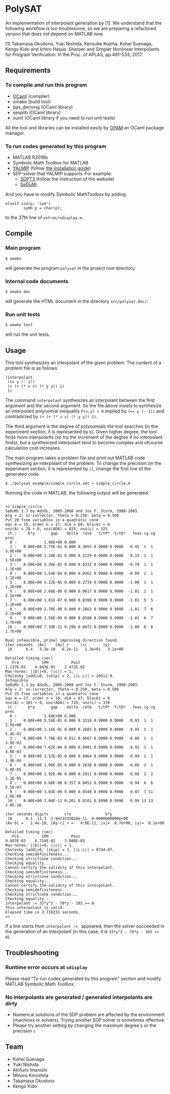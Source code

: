 PolySAT
====
An implementation of interpolant generation by [1].  We understand that the following workflow is too troublesome, so we are preparing a refactored version that does not depend on MATLAB now.

[1] Takamasa Okudono, Yuki Nishida, Kensuke Kojima, Kohei Suenaga, Kengo Kido and Ichiro Hasuo.  Sharper and Simpler Nonlinear Interpolants for Program Verification.  In the Proc. of APLAS, pp.491-533, 2017.

## Requirements
### To compile and run this program
- [OCaml](https://ocaml.org) (compiler)
- omake (build tool)
- ppx_deriving (OCaml library)
- sexplib (OCaml library)
- ounit (OCaml library if you need to run unit tests)

All the tool and libraries can be installed easily by
[OPAM](https://opam.ocaml.org) an OCaml package manager.

### To run codes generated by this program
- MATLAB R2016b
- Symbolic Math Toolbox for MATLAB
- [YALMIP](http://users.isy.liu.se/johanl/yalmip/) (follow [the installation guide](https://yalmip.github.io/tutorial/installation/))
- SDP solver that YALMIP supports.  For example:
  - [SDPT3](http://www.math.nus.edu.sg/%7Emattohkc/sdpt3.html) (follow the instruction of the website)
  - [SeDuMi](https://github.com/sqlp/sedumi/)

And you have to modify Symbolic MathToolbox by adding 
```
elseif isa(p, 'sym')
        symb_p = char(p);
```
to the 37th line of `extras/sdisplay.m`.

## Compile

### Main program

``` shell
$ omake
```

will generate the program `polysat` in the project root directory.

### Internal code documents

``` shell
$ omake doc
```

will generate the HTML document in the directory `src/polysat.doc/`.

### Run unit tests

```
$ omake test
```

will run the unit tests.

## Usage

This tool synthesizes an interpolant of the given problem.  The content of a problem
file is as follows.

``` scheme:example/simple_circle.smt
(interpolant
 (<= y (- 1))
 (< (+ (* x x) (* y y)) 1)
 1)
```

The command `interpolant` synthesizes an interpolant between the first argument
and the second argument.  So the file above insists to synthesize an interpolant
polynomial inequality `P(x,y) > 0` implied by `(<= y (- 1))` and
contradicted by `(< (+ (* x x) (* y y)) 1)`.

The third argument is the degree of polynomials the tool searches (in the experiment section, it is represented by `b`).  Given higher degree, the tool finds more
interpolants (so try the increment of the degree if no interpolant finds), but a
synthesized interpolant tend to become complex and ofcourse calculation cost
increases.

The main program takes a problem file and print out MATLAB code synthesizing an
interpolant of the problem.  To change the precision (in the experiment section, it is represented by `c`), change the first line of the generated code.


```
$ ./polysat example/simple_circle.smt > simple_circle.m
```

Running the code in MATLAB, the following output will be generated.

```

>> simple_circle
SeDuMi 1.3 by AdvOL, 2005-2008 and Jos F. Sturm, 1998-2003.
Alg = 2: xz-corrector, theta = 0.250, beta = 0.500
Put 20 free variables in a quadratic cone
eqs m = 25, order n = 17, dim = 60, blocks = 6
nnz(A) = 78 + 0, nnz(ADA) = 625, nnz(L) = 325
 it :     b*y       gap    delta  rate   t/tP*  t/tD*   feas cg cg  prec
  0 :            1.88E+00 0.000
  1 :   0.00E+00 5.75E-01 0.000 0.3055 0.9000 0.9000   0.45  1  1  3.0E+00
  2 :   0.00E+00 1.28E-01 0.000 0.2229 0.9000 0.9000   0.15  1  1  1.5E+00
  3 :   0.00E+00 4.26E-03 0.000 0.0332 0.9900 0.9900  -0.70  1  1  1.1E+00
  4 :   0.00E+00 1.54E-04 0.000 0.0362 0.9900 0.9900  -0.99  1  1  1.1E+00
  5 :   0.00E+00 4.22E-05 0.000 0.2734 0.9000 0.9000  -1.00  1  1  1.2E+00
  6 :   0.00E+00 2.60E-06 0.000 0.0617 0.9900 0.9900  -1.01  1  1  2.1E+00
  7 :   0.00E+00 1.01E-07 0.000 0.0390 0.9900 0.9900  -1.01  5  5  2.2E+00
  8 :   0.00E+00 2.70E-08 0.000 0.2663 0.9000 0.9000  -1.01  7  6  2.1E+00
  9 :   0.00E+00 1.56E-09 0.000 0.0580 0.9900 0.9900  -1.01  6  7  1.7E+00
 10 :   0.00E+00 7.39E-11 0.298 0.0472 0.9900 0.9900  -1.00  8  8  1.7E+00

Dual infeasible, primal improving direction found.
iter seconds  |Ax|    [Ay]_+     |x|       |y|
 10      0.4   3.3e-10   6.2e-11   1.3e+01   3.2e+00

Detailed timing (sec)
   Pre          IPM          Post
1.137E-01    4.043E-01    2.472E-02    
Max-norms: ||b||=0, ||c|| = 1,
Cholesky |add|=0, |skip| = 2, ||L.L|| = 20512.9.
Infeasible
SeDuMi 1.3 by AdvOL, 2005-2008 and Jos F. Sturm, 1998-2003.
Alg = 2: xz-corrector, theta = 0.250, beta = 0.500
Put 25 free variables in a quadratic cone
eqs m = 27, order n = 19, dim = 67, blocks = 6
nnz(A) = 101 + 0, nnz(ADA) = 729, nnz(L) = 378
 it :     b*y       gap    delta  rate   t/tP*  t/tD*   feas cg cg  prec
  0 :            1.68E+00 0.000
  1 :   0.00E+00 5.58E-01 0.000 0.3314 0.9000 0.9000   0.93  1  1  2.5E+00
  2 :   0.00E+00 1.16E-01 0.000 0.2085 0.9000 0.9000   0.93  1  1  5.4E-01
  3 :   0.00E+00 7.76E-03 0.011 0.0667 0.9900 0.9900   0.86  1  1  3.9E-02
  4 :   0.00E+00 7.62E-04 0.000 0.0981 0.9900 0.9900   0.92  1  1  4.0E-03
  5 :   0.00E+00 3.53E-05 0.000 0.0464 0.9900 0.9900   0.99  1  1  1.9E-04
  6 :   0.00E+00 1.00E-05 0.000 0.2838 0.9000 0.9000   0.86  2  1  5.8E-05
  7 :   0.00E+00 1.92E-06 0.000 0.1911 0.9000 0.9000   0.88  2  2  1.2E-05
  8 :   0.00E+00 8.68E-08 0.357 0.0453 0.9900 0.9900   0.94  6  6  5.5E-07
  9 :   0.00E+00 3.03E-09 0.000 0.0349 0.9900 0.9900   0.97  7 11  2.0E-08
 10 :   0.00E+00 3.04E-11 0.201 0.0101 0.9990 0.9990   0.99 13 13  2.0E-10

iter seconds digits       c*x               b*y
 10      0.1  11.3 -3.9433535028e-11  0.0000000000e+00
|Ax-b| =   1.4e-10, [Ay-c]_+ =   4.6E-11, |x|=  8.7e+00, |y|=  8.1e+00

Detailed timing (sec)
   Pre          IPM          Post
9.807E-03    6.716E-02    3.088E-03    
Max-norms: ||b||=0, ||c|| = 1,
Cholesky |add|=0, |skip| = 3, ||L.L|| = 9744.07.
Checking semidefiniteness...
Checking strictcone condition...
Checking equality...
Cannot certify the validity of this interpolant.
Checking semidefiniteness...
Checking strictcone condition...
Checking equality...
Cannot certify the validity of this interpolant.
Checking semidefiniteness...
Checking strictcone condition...
Checking equality...
interpolant := 33*y^2 - 70*y - 103 >= 0
This interpolant is valid.
Elapsed time is 3.710231 seconds.
>> 
```

If a line starts from `interpolant := ` appeared, then the solver succeeded in the generation of an interpolant (in this case, it is `33*y^2 - 70*y - 103 >= 0`).

## Troubleshooting
### Runtime error occurs at `sdisplay`
Please read "To run codes generated by this program" section and modify MATLAB Symbolic Math Toolbox.

### No interpolants are generated / generated interpolants are dirty
- Numerical solutions of the SDP problem are affected by the environment (machines or solvers).  Trying another SDP solver is sometimes effective.
- Please try another setting by changing the maximum degree `b` or the precision `c`

## Team

- Kohei Suenaga
- Yuki Nishida
- Akifumi Imanishi
- Minoru Kinoshita
- Takamasa Okudono
- Kengo Kido
